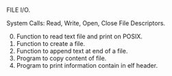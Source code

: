 FILE I/O.

System Calls: Read, Write, Open, Close
File Descriptors.

0. Function to read text file and print on POSIX.
1. Function to create a file.
2. Function to append text at end of a file.
3. Program to copy content of file.
4. Program to print information contain in elf header.
